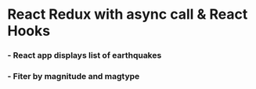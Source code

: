 # React Redux with async call & React Hooks

### - React app displays list of earthquakes
### - Fiter by magnitude and magtype

